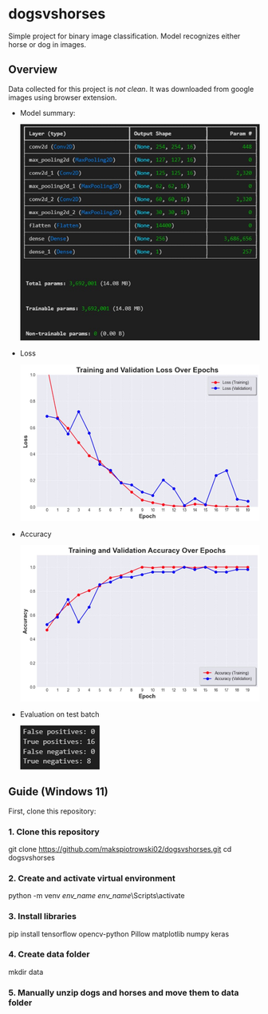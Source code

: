 # dogsvshorses
Simple project for binary image classification. Model recognizes either horse or dog in images.

## Overview
Data collected for this project is *not clean*. It was downloaded from google images using browser extension.
- Model summary: 

    ![Model summary](screenshots/summary.jpg)
- Loss

    ![Loss graph](screenshots/loss.jpg)
- Accuracy
    
    ![Accuracy](screenshots/accuracy.jpg)
- Evaluation on test batch
    
    ![Evaluation](screenshots/evaluation.jpg)

## Guide (Windows 11)

First, clone this repository: 

<!-- start:code block -->
### 1. Clone this repository
git clone https://github.com/makspiotrowski02/dogsvshorses.git
cd dogsvshorses

### 2. Create and activate virtual environment
python -m venv *env_name*
*env_name*\Scripts\activate 

### 3. Install libraries
pip install tensorflow opencv-python Pillow matplotlib numpy keras

### 4. Create data folder
mkdir data

### 5. Manually unzip dogs and horses and move them to data folder



<!-- end:code block -->